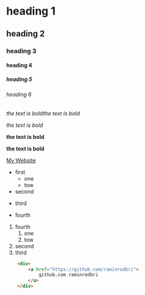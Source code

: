 <!-- heading -->
# heading 1
## heading 2
### heading 3
#### heading 4
##### heading 5
###### heading 6

*the text is boldthe text is bold*

_the text is bold_

**the text is bold**

__the text is bold__

[My Website](ttps://site_my)

<!-- -->
+ first
    + one
    - tow
+ second
- third
* fourth

1. fourth
    1. one
    1. tow
1. second
1. third



```html
    <div>
        <a href="https://github.com/raminrodbri">
            github.com raminrodbri
        </a>
    </div>
```
